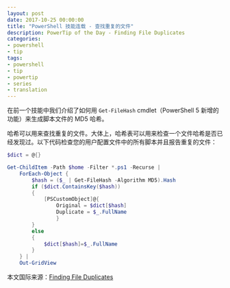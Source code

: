 ```yaml
---
layout: post
date: 2017-10-25 00:00:00
title: "PowerShell 技能连载 - 查找重复的文件"
description: PowerTip of the Day - Finding File Duplicates
categories:
- powershell
- tip
tags:
- powershell
- tip
- powertip
- series
- translation
---
```

在前一个技能中我们介绍了如何用 `Get-FileHash` cmdlet（PowerShell 5 新增的功能）来生成脚本文件的 MD5 哈希。

哈希可以用来查找重复的文件。大体上，哈希表可以用来检查一个文件哈希是否已经发现过。以下代码检查您的用户配置文件中的所有脚本并且报告重复的文件：

```powershell
$dict = @{}

Get-ChildItem -Path $home -Filter *.ps1 -Recurse |
    ForEach-Object {
        $hash = ($_ | Get-FileHash -Algorithm MD5).Hash
        if ($dict.ContainsKey($hash))
        {
            [PSCustomObject]@{
                Original = $dict[$hash]
                Duplicate = $_.FullName
                }
        }
        else
        {
            $dict[$hash]=$_.FullName
        }
    } |
    Out-GridView
```

<!--more-->
本文国际来源：[Finding File Duplicates](http://community.idera.com/powershell/powertips/b/tips/posts/finding-file-duplicates)
